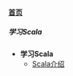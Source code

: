 
#### [首页](?file=home-首页)

##### 学习Scala
- **学习Scala**
    - [Scala介绍](?file=001-学习Scala/01-学习Scala/01-Scala介绍 "Scala介绍")
